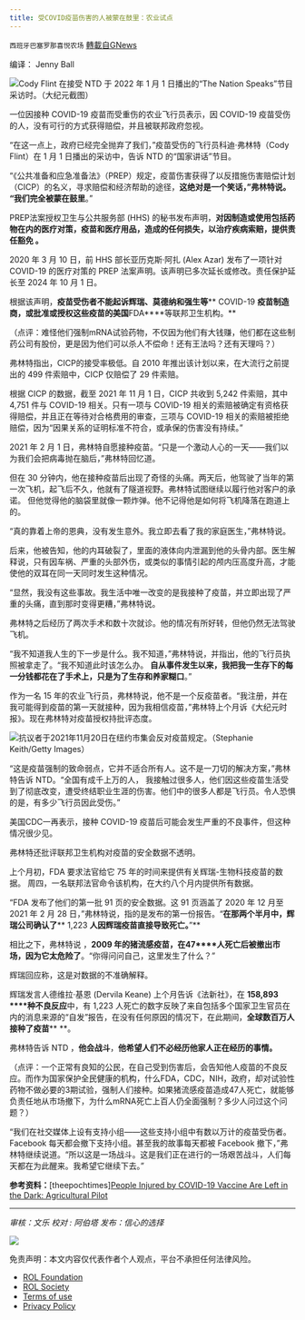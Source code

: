 ```yaml
---
title: 受COVID疫苗伤害的人被蒙在鼓里：农业试点
---
```

`西班牙巴塞罗那喜悦农场` [轉載自GNews](https://gnews.org/zh-hans/1843263/)

编译： Jenny Ball

![](https://assets.gnews.org/wp-content/uploads/2022/01/image0-23.jpg)Cody Flint 在接受 NTD 于 2022 年 1 月 1 日播出的“The Nation Speaks”节目采访时。（大纪元截图）

一位因接种 COVID-19 疫苗而受重伤的农业飞行员表示，因 COVID-19 疫苗受伤的人，没有可行的方式获得赔偿，并且被联邦政府忽视。

“在这一点上，政府已经完全抛弃了我们，”疫苗受伤的飞行员科迪·弗林特（Cody Flint）在 1 月 1 日播出的采访中，告诉 NTD 的“国家讲话”节目。

“《公共准备和应急准备法》（PREP）规定，疫苗伤害获得了以反措施伤害赔偿计划（CICP）的名义，寻求赔偿和经济帮助的途径，**这绝对是一个笑话，”弗林特说。 “我们完全被蒙在鼓里**。”

PREP法案授权卫生与公共服务部 (HHS) 的秘书发布声明，**对因制造或使用包括药物在内的医疗对策，疫苗和医疗用品，造成的任何损失，以治疗疾病索赔，提供责任豁免 。**

2020 年 3 月 10 日，前 HHS 部长亚历克斯·阿扎 (Alex Azar) 发布了一项针对 COVID-19 的医疗对策的 PREP 法案声明。该声明已多次延长或修改。责任保护延长至 2024 年 10 月 1 日。

根据该声明，**疫苗受伤者不能起诉辉瑞、莫德纳和强生等**** COVID-19 ****疫苗制造商，或批准或授权这些疫苗的美国****FDA****等联邦卫生机构。**

（点评：难怪他们强制mRNA试验药物，不仅因为他们有大钱赚，他们都在这些制药公司有股份，更是因为他们可以杀人不偿命！还有王法吗？还有天理吗？）

弗林特指出，CICP的接受率极低。自 2010 年推出该计划以来，在大流行之前提出的 499 件索赔中，CICP 仅赔偿了 29 件索赔。

根据 CICP 的数据，截至 2021 年 11 月 1 日，CICP 共收到 5,242 件索赔，其中 4,751 件与 COVID-19 相关。只有一项与 COVID-19 相关的索赔被确定有资格获得赔偿，并且正在等待对合格费用的审查，三项与 COVID-19 相关的索赔被拒绝赔偿，因为“因果关系的证明标准不符合，或承保的伤害没有持续。”

2021 年 2 月 1 日，弗林特自愿接种疫苗。“只是一个激动人心的一天——我们以为我们会把病毒抛在脑后，”弗林特回忆道。

但在 30 分钟内，他在接种疫苗后出现了奇怪的头痛。两天后，他驾驶了当年的第一次飞机，起飞后不久，他就有了隧道视野。弗林特试图继续以履行他对客户的承诺。 但他觉得他的脑袋里就像一颗炸弹。他不记得他是如何将飞机降落在跑道上的。

“真的靠着上帝的恩典，没有发生意外。我立即去看了我的家庭医生，”弗林特说。

后来，他被告知，他的内耳破裂了，里面的液体向内泄漏到他的头骨内部。医生解释说，只有因车祸、严重的头部外伤，或类似的事情引起的颅内压高度升高，才能使他的双耳在同一天同时发生这种情况。

“显然，我没有这些事故。我生活中唯一改变的是我接种了疫苗，并立即出现了严重的头痛，直到那时变得更糟，”弗林特说。

弗林特之后经历了两次手术和数十次就诊。他的情况有所好转，但他仍然无法驾驶飞机。

“我不知道我人生的下一步是什么。我不知道，”弗林特说，并指出，他的飞行员执照被拿走了。“我不知道此时该怎么办。 **自从事件发生以来，我把我一生存下的每一分钱都花在了手术上，只是为了生存和养家糊口**。”

作为一名 15 年的农业飞行员，弗林特说，他不是一个反疫苗者。“我注册，并在我可能得到疫苗的第一天就接种，因为我相信疫苗，”弗林特上个月诉《大纪元时报》。现在弗林特对疫苗授权持批评态度。

![](https://assets.gnews.org/wp-content/uploads/2022/01/GettyImages-1236696128_20-600x401-1.jpg)抗议者于2021年11月20日在纽约市集会反对疫苗规定。（Stephanie Keith/Getty Images）

“这是疫苗强制的致命弱点，它并不适合所有人。这不是一刀切的解决方案，”弗林特告诉 NTD。“全国有成千上万的人， 我接触过很多人，他们因这些疫苗生活受到了彻底改变，遭受终结职业生涯的伤害。他们中的很多人都是飞行员。令人恐惧的是，有多少飞行员因此受伤。”

美国CDC一再表示，接种 COVID-19 疫苗后可能会发生严重的不良事件，但这种情况很少见。

弗林特还批评联邦卫生机构对疫苗的安全数据不透明。

上个月初，FDA 要求法官给它 75 年的时间来提供有关辉瑞-生物科技疫苗的数据。 周四，一名联邦法官命令该机构，在大约八个月内提供所有数据。

“FDA 发布了他们的第一批 91 页的安全数据。这 91 页涵盖了 2020 年 12 月至 2021 年 2 月 28 日，”弗林特说，指的是发布的第一份报告。“**在那两个半月中，辉瑞公司确认了**** 1,223 ****人因辉瑞疫苗直接导致死亡。****”**

相比之下，弗林特说 ，**2009 ****年的猪流感疫苗，在****47****人死亡后被撤出市场，因为它太危险了**。“你得问问自己，这里发生了什么？”

辉瑞回应称，这是对数据的不准确解释。

辉瑞发言人德维拉·基恩 (Dervila Keane) 上个月告诉《法新社》，在 **158,893 ****种不良反应**中，有 1,223 人死亡的数字反映了来自包括多个国家卫生官员在内的消息来源的“自发”报告，在没有任何原因的情况下，在此期间，**全球数百万人接种了疫苗**** **。

弗林特告诉 NTD ，**他会战斗**，**他希望人们不必经历他家人正在经历的事情。**

（点评：一个正常有良知的公民，在自己受到伤害后，会告知他人疫苗的不良反应。而作为国家保护全民健康的机构，什么FDA，CDC，NIH，政府，却对试验性药物不做必要的3期试验，强制人们接种。如果猪流感疫苗造成47人死亡，就能够负责任地从市场撤下，为什么mRNA死亡上百人仍全面强制？多少人问过这个问题？）

“我们在社交媒体上设有支持小组——这些支持小组中有数以万计的疫苗受伤者。 Facebook 每天都会撤下支持小组。甚至我的故事每天都被 Facebook 撤下，”弗林特继续说道。“所以这是一场战斗。这是我们正在进行的一场艰苦战斗，人们每天都在为此醒来。我希望它继续下去。”

**参考资料：**[theepochtimes][People Injured by COVID-19 Vaccine Are Left in the Dark: Agricultural Pilot](https://www.theepochtimes.com/people-injured-by-covid-19-vaccine-are-left-in-the-dark-agricultural-pilot_4199812.html?utm_source=CCPVirusNewsletter&amp;utm_medium=email&amp;utm_campaign=2022-01-09)

* * *

*审核：文乐*
*校对 : 阿伯塔*
*发布：信心的选择*

![](https://assets.gnews.org/wp-content/uploads/2022/01/GNEWS_CH.-3.jpeg)

 

免责声明：本文内容仅代表作者个人观点，平台不承担任何法律风险。

- [ROL Foundation](https://rolfoundation.org/)
- [ROL Society](https://rolsociety.org/)
- [Terms of use](https://gnews.org/terms-of-use-3/)
- [Privacy Policy](https://gnews.org/privacy-policy/)
